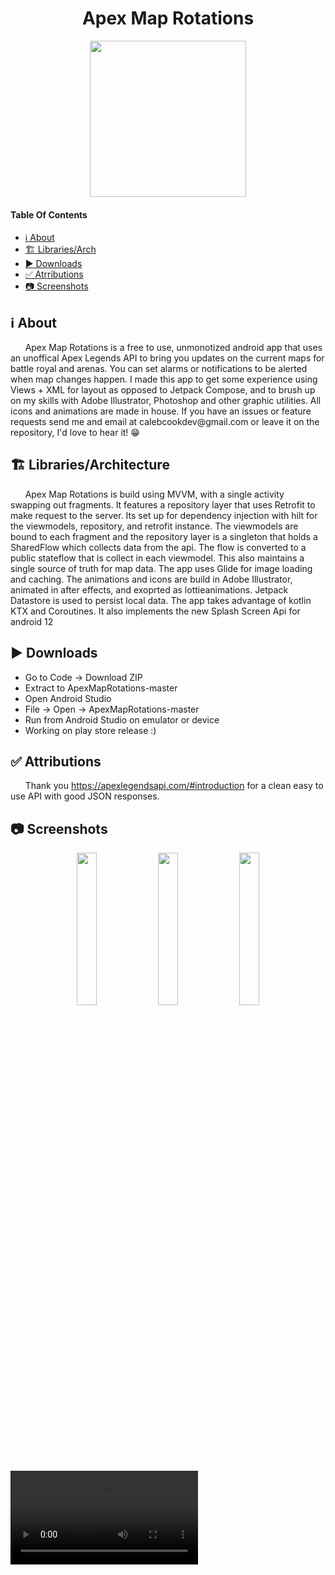 <h1 align="center">Apex Map Rotations</h1>
 <p align="center">
  <img width="250" height="250" src="https://user-images.githubusercontent.com/49169067/174446678-9b697331-e67d-4433-af9f-29af2dc602c8.png">
 </p>

#### Table Of Contents
- [ℹ️ About](#ℹ%EF%B8%8F-about)
- [🏗️ Libraries/Arch](#%EF%B8%8F-librariesarchitecture)
- [▶️ Downloads](#%EF%B8%8F-downloads)
- [✅ Atrributions](#-attributions)
- [📷 Screenshots](#-screenshots)
## ℹ️ About
<p>
 &nbsp;&nbsp;&nbsp;&nbsp;&nbsp;&nbsp;Apex Map Rotations is a free to use, unmonotized android app that uses an unoffical Apex Legends API to bring you updates on the current maps for battle royal and arenas. You can set alarms or notifications to be alerted when map changes happen.
I made this app to get some experience using Views + XML for layout as opposed to Jetpack Compose, and to brush up on my skills with Adobe Illustrator,
Photoshop and other graphic utilities. All icons and animations are made in house. If you have an issues or feature requests send me and 
email at calebcookdev@gmail.com or leave it on the repository, I'd love to hear it! 😁
 </P>

## 🏗️ Libraries/Architecture 
&nbsp;&nbsp;&nbsp;&nbsp;&nbsp;&nbsp;Apex Map Rotations is build using MVVM, with a single activity swapping out fragments. It features a repository layer that uses Retrofit to make request to the server. Its set up for dependency injection with hilt for the viewmodels, repository, and retrofit instance.
The viewmodels are bound to each fragment and the repository layer is a singleton that holds a SharedFlow which collects data from the api. The flow is converted to a public stateflow that is collect in each viewmodel. This also maintains a single source of truth for map data. The app uses Glide for image loading and caching. The animations and icons are build in Adobe Illustrator, animated in after effects, and exoprted as lottieanimations. Jetpack Datastore is used to persist local data. The app takes advantage of kotlin KTX and Coroutines. It also implements the new Splash Screen Api for android 12

## ▶️ Downloads 
- Go to Code -> Download ZIP
- Extract to ApexMapRotations-master
- Open Android Studio
- File -> Open -> ApexMapRotations-master
- Run from Android Studio on emulator or device
- Working on play store release :)

## ✅ Attributions  
&nbsp;&nbsp;&nbsp;&nbsp;&nbsp;&nbsp;Thank you https://apexlegendsapi.com/#introduction for a clean easy to use API with good JSON responses. 

## 📷 Screenshots
<P align="center">
 <img width="25%" height="25%" src = https://user-images.githubusercontent.com/49169067/174608266-c11e7b04-369c-4be4-86eb-112e9d462c97.png>
 <img width="25%" height="25%" src = https://user-images.githubusercontent.com/49169067/174608247-0d939ffc-6002-466b-963d-630fd4356ed1.png>
 <img width="25%" height="25%" src = https://user-images.githubusercontent.com/49169067/174608286-bc21f98b-9875-4d53-ab3c-9588ab0ec4a0.png>
</P>
<video src=https://user-images.githubusercontent.com/49169067/174610059-53ca9a5d-68de-4c9c-ae27-331a4def176c.mp4>
 



